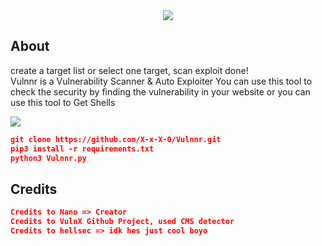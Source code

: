 
<center><img src='https://i.imgur.com/mbEc38Y.png'> </img></center>

## About

<p>
 
  create a target list or select one target, scan exploit done!<br>
  Vulnnr is a Vulnerability Scanner & Auto Exploiter You can use this tool to check the security by finding the vulnerability in your website or you can use this tool to Get Shells
</p>


<img src="https://pays.host/uploads/8ecc5016-9448-40c0-96c9-8acdc1303f29/wnYwjeQY.gif"> </img>
```json
git clone https://github.com/X-x-X-0/Vulnnr.git
pip3 install -r requirements.txt
python3 Vulnnr.py
```
## Credits
```json
Credits to Nano => Creator
Credits to VulnX Github Project, used CMS detector
Credits to hellsec => idk hes just cool boyo
```
